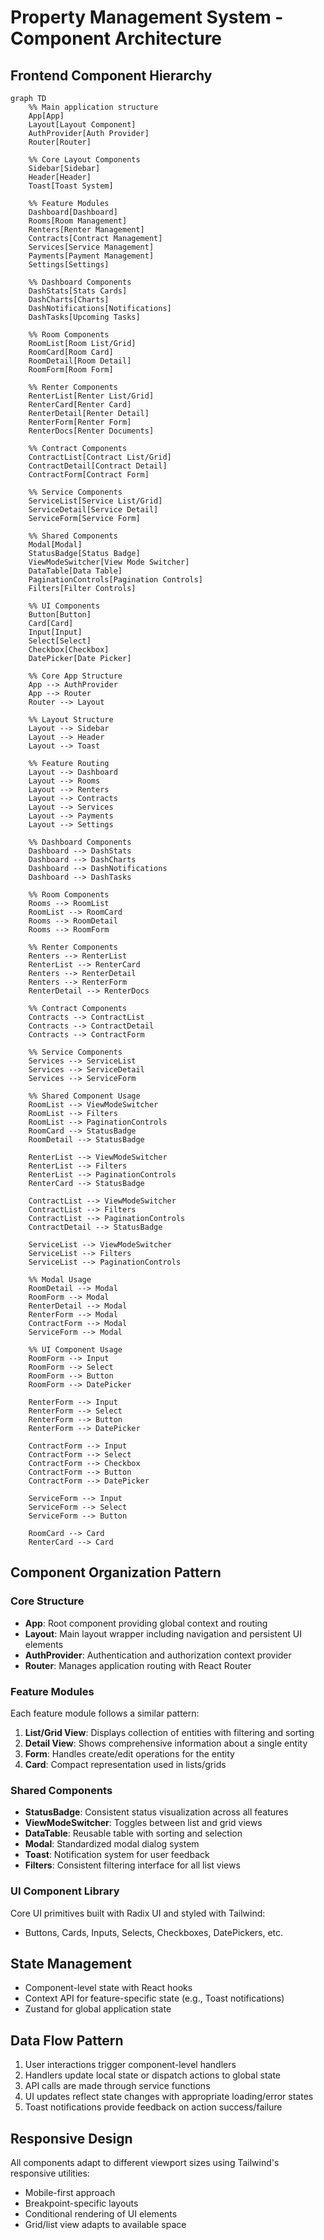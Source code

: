 # Property Management System - Component Architecture

## Frontend Component Hierarchy

```mermaid
graph TD
    %% Main application structure
    App[App]
    Layout[Layout Component]
    AuthProvider[Auth Provider]
    Router[Router]
    
    %% Core Layout Components
    Sidebar[Sidebar]
    Header[Header]
    Toast[Toast System]
    
    %% Feature Modules
    Dashboard[Dashboard]
    Rooms[Room Management]
    Renters[Renter Management]
    Contracts[Contract Management]
    Services[Service Management]
    Payments[Payment Management]
    Settings[Settings]
    
    %% Dashboard Components
    DashStats[Stats Cards]
    DashCharts[Charts]
    DashNotifications[Notifications]
    DashTasks[Upcoming Tasks]
    
    %% Room Components
    RoomList[Room List/Grid]
    RoomCard[Room Card]
    RoomDetail[Room Detail]
    RoomForm[Room Form]
    
    %% Renter Components
    RenterList[Renter List/Grid]
    RenterCard[Renter Card]
    RenterDetail[Renter Detail]
    RenterForm[Renter Form]
    RenterDocs[Renter Documents]
    
    %% Contract Components
    ContractList[Contract List/Grid]
    ContractDetail[Contract Detail]
    ContractForm[Contract Form]
    
    %% Service Components
    ServiceList[Service List/Grid]
    ServiceDetail[Service Detail]
    ServiceForm[Service Form]
    
    %% Shared Components
    Modal[Modal]
    StatusBadge[Status Badge]
    ViewModeSwitcher[View Mode Switcher]
    DataTable[Data Table]
    PaginationControls[Pagination Controls]
    Filters[Filter Controls]
    
    %% UI Components
    Button[Button]
    Card[Card]
    Input[Input]
    Select[Select]
    Checkbox[Checkbox]
    DatePicker[Date Picker]
    
    %% Core App Structure
    App --> AuthProvider
    App --> Router
    Router --> Layout
    
    %% Layout Structure
    Layout --> Sidebar
    Layout --> Header
    Layout --> Toast
    
    %% Feature Routing
    Layout --> Dashboard
    Layout --> Rooms
    Layout --> Renters
    Layout --> Contracts
    Layout --> Services
    Layout --> Payments
    Layout --> Settings
    
    %% Dashboard Components
    Dashboard --> DashStats
    Dashboard --> DashCharts
    Dashboard --> DashNotifications
    Dashboard --> DashTasks
    
    %% Room Components
    Rooms --> RoomList
    RoomList --> RoomCard
    Rooms --> RoomDetail
    Rooms --> RoomForm
    
    %% Renter Components
    Renters --> RenterList
    RenterList --> RenterCard
    Renters --> RenterDetail
    Renters --> RenterForm
    RenterDetail --> RenterDocs
    
    %% Contract Components
    Contracts --> ContractList
    Contracts --> ContractDetail
    Contracts --> ContractForm
    
    %% Service Components
    Services --> ServiceList
    Services --> ServiceDetail
    Services --> ServiceForm
    
    %% Shared Component Usage
    RoomList --> ViewModeSwitcher
    RoomList --> Filters
    RoomList --> PaginationControls
    RoomCard --> StatusBadge
    RoomDetail --> StatusBadge
    
    RenterList --> ViewModeSwitcher
    RenterList --> Filters
    RenterList --> PaginationControls
    RenterCard --> StatusBadge
    
    ContractList --> ViewModeSwitcher
    ContractList --> Filters
    ContractList --> PaginationControls
    ContractDetail --> StatusBadge
    
    ServiceList --> ViewModeSwitcher
    ServiceList --> Filters
    ServiceList --> PaginationControls
    
    %% Modal Usage
    RoomDetail --> Modal
    RoomForm --> Modal
    RenterDetail --> Modal
    RenterForm --> Modal
    ContractForm --> Modal
    ServiceForm --> Modal
    
    %% UI Component Usage
    RoomForm --> Input
    RoomForm --> Select
    RoomForm --> Button
    RoomForm --> DatePicker
    
    RenterForm --> Input
    RenterForm --> Select
    RenterForm --> Button
    RenterForm --> DatePicker
    
    ContractForm --> Input
    ContractForm --> Select
    ContractForm --> Checkbox
    ContractForm --> Button
    ContractForm --> DatePicker
    
    ServiceForm --> Input
    ServiceForm --> Select
    ServiceForm --> Button
    
    RoomCard --> Card
    RenterCard --> Card
```

## Component Organization Pattern

### Core Structure
- **App**: Root component providing global context and routing
- **Layout**: Main layout wrapper including navigation and persistent UI elements
- **AuthProvider**: Authentication and authorization context provider
- **Router**: Manages application routing with React Router

### Feature Modules
Each feature module follows a similar pattern:
1. **List/Grid View**: Displays collection of entities with filtering and sorting
2. **Detail View**: Shows comprehensive information about a single entity
3. **Form**: Handles create/edit operations for the entity
4. **Card**: Compact representation used in lists/grids

### Shared Components
- **StatusBadge**: Consistent status visualization across all features
- **ViewModeSwitcher**: Toggles between list and grid views
- **DataTable**: Reusable table with sorting and selection
- **Modal**: Standardized modal dialog system
- **Toast**: Notification system for user feedback
- **Filters**: Consistent filtering interface for all list views

### UI Component Library
Core UI primitives built with Radix UI and styled with Tailwind:
- Buttons, Cards, Inputs, Selects, Checkboxes, DatePickers, etc.

## State Management
- Component-level state with React hooks
- Context API for feature-specific state (e.g., Toast notifications)
- Zustand for global application state

## Data Flow Pattern
1. User interactions trigger component-level handlers
2. Handlers update local state or dispatch actions to global state
3. API calls are made through service functions
4. UI updates reflect state changes with appropriate loading/error states
5. Toast notifications provide feedback on action success/failure

## Responsive Design
All components adapt to different viewport sizes using Tailwind's responsive utilities:
- Mobile-first approach
- Breakpoint-specific layouts
- Conditional rendering of UI elements
- Grid/list view adapts to available space 